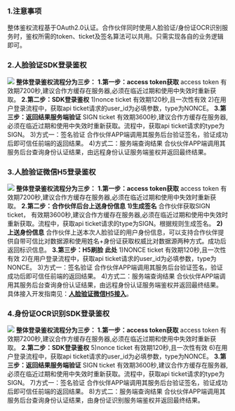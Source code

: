 ### 1.注意事项
整体鉴权流程基于OAuth2.0认证。合作伙伴同时使用人脸验证/身份证OCR识别服务时，鉴权所需的token、ticket及签名算法可以共用。只需实现各自的业务逻辑即可。
### 2.人脸验证SDK登录鉴权
![](https://mc.qcloudimg.com/static/img/3f21017572807fce0fb29b64f1481b84/image.jpg)
**整体登录鉴权流程分为三步：**
**1.第一步：access token获取**
access token 有效期7200秒,建议合作方缓存在服务器,必须在临近过期和使用中失效时重新获取。
**2.第二步：SDK登录鉴权**
1)nonce ticket 有效期120秒,且一次性有效
2)在用户登录流程中，获取api ticket请求的user_id为必填参数，type为NONCE。
**3.第三步：返回结果服务端验证**
SIGN ticket 有效期3600秒,建议合作方缓存在服务器,必须在临近过期和使用中失效时重新获取。流程中，获取api ticket请求的type为SIGN。
3)方式一：签名验证
合作伙伴APP端调用其服务后台验证签名，验证成功后即可信任前端的返回结果。
4)方式二：服务端查询结果
合伙伙伴APP端调用其服务后台查询身份认证结果，由远程身份认证服务端鉴权并返回最终结果。

### 3.人脸验证微信H5登录鉴权
![](https://mc.qcloudimg.com/static/img/03f169bd91812cd1125d44fadf6083c2/image.jpg)
**整体登录鉴权流程分为三步：**
**1.第一步：access token获取**
access token 有效期7200秒,建议合作方缓存在服务器,必须在临近过期和使用中失效时重新获取。
**2.第二步：合作伙伴后台上送身份信息**
**1)生成签名**
合作伙伴获取SIGN ticket， 有效期3600秒,建议合作方缓存在服务器,必须在临近过期和使用中失效时重新获取。流程中，获取api ticket请求的type为SIGN。根据规则生成签名。
**2)上送身份信息**
合作伙伴上送本次人脸验证的用户身份信息，可以支持合作伙伴提供自带可信比对数据源和使用姓名+身份证获取权威比对数据源两种方式。成功后返回标识信息。
**3.第三步：H5刷脸**
**此处**
1)NONCE ticket 有效期120秒,且一次性有效
2)在用户登录流程中，获取api ticket请求的user_id为必填参数，type为NONCE。
3)方式一：签名验证
合作伙伴APP端调用其服务后台验证签名，验证成功后即可信任前端的返回结果。
4)方式二：服务端查询结果
合伙伙伴APP端调用其服务后台查询身份认证结果，由远程身份认证服务端鉴权并返回最终结果。
具体接入开发指南见：[**人脸验证微信H5接入**](https://www.qcloud.com/document/product/295/10183?!preview&lang=cn)。

### 4.身份证OCR识别SDK登录鉴权
 ![](https://mc.qcloudimg.com/static/img/9b2ba497ae39cb3877c55ab6380bba56/image.jpg)
**整体登录鉴权流程分为三步：
1.第一步：access token获取**
access token 有效期7200秒,建议合作方缓存在服务器,必须在临近过期和使用中失效时重新获取。
**2.第二步：SDK登录鉴权**
5)nonce ticket 有效期120秒,且一次性有效
6)在用户登录流程中，获取api ticket请求的user_id为必填参数，type为NONCE。
**3.第三步：返回结果服务端验证**
SIGN ticket 有效期3600秒,建议合作方缓存在服务器,必须在临近过期和使用中失效时重新获取。流程中，获取api ticket请求的type为SIGN。
7)方式一：签名验证
合作伙伴APP端调用其服务后台验证签名，验证成功后即可信任前端的返回结果。
8)方式二：服务端查询结果
合伙伙伴APP端调用其服务后台查询身份认证结果，由身份证识别服务端鉴权并返回最终结果。
